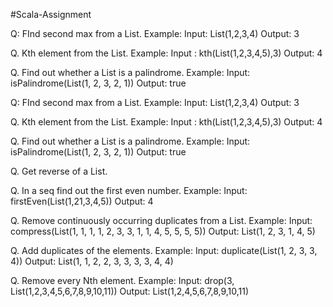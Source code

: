 #Scala-Assignment

Q: FInd second max from a List. Example: Input: List(1,2,3,4) Output: 3

Q. Kth element from the List. Example: Input : kth(List(1,2,3,4,5),3) Output: 4

Q. Find out whether a List is a palindrome. Example: Input: isPalindrome(List(1, 2, 3, 2, 1)) Output: true

Q: FInd second max from a List. Example: Input: List(1,2,3,4) Output: 3

Q. Kth element from the List. Example: Input : kth(List(1,2,3,4,5),3) Output: 4

Q. Find out whether a List is a palindrome. Example: Input: isPalindrome(List(1, 2, 3, 2, 1)) Output: true

Q. Get reverse of a List.

Q. In a seq find out the first even number. Example: Input: firstEven(List(1,21,3,4,5)) Output: 4

Q. Remove continuously occurring duplicates from a List. Example: Input: compress(List(1, 1, 1, 1, 2, 3, 3, 1, 1, 4, 5, 5, 5, 5)) Output: List(1, 2, 3, 1, 4, 5)

Q. Add duplicates of the elements. Example: Input: duplicate(List(1, 2, 3, 3, 4)) Output: List(1, 1, 2, 2, 3, 3, 3, 3, 4, 4)

Q. Remove every Nth element. Example: Input: drop(3, List(1,2,3,4,5,6,7,8,9,10,11)) Output: List(1,2,4,5,6,7,8,9,10,11)


